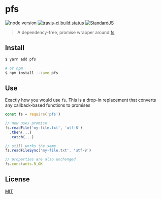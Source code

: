 # pfs

![node version](https://img.shields.io/badge/node-%3E%3D0.12.18-brightgreen.svg)
[![travis-ci build status](https://api.travis-ci.org/chrisdothtml/pfs.svg?branch=master)](https://travis-ci.org/chrisdothtml/pfs/branches)
[![StandardJS](https://img.shields.io/badge/code_style-standard-brightgreen.svg)](https://standardjs.com)

> A dependency-free, promise wrapper around [fs](https://nodejs.org/dist/latest-v9.x/docs/api/fs.html)

## Install

```bash
$ yarn add pfs

# or npm
$ npm install --save pfs
```

## Use

Exactly how you would use `fs`. This is a drop-in replacement that converts any callback-based functions to promises

```javascript
const fs = require('pfs')

// now uses promise
fs.readFile('my-file.txt', 'utf-8')
  .then(...)
  .catch(...)

// still works the same
fs.readFileSync('my-file.txt', 'utf-8')

// properties are also unchanged
fs.constants.R_OK
```

## License

[MIT](LICENSE)
